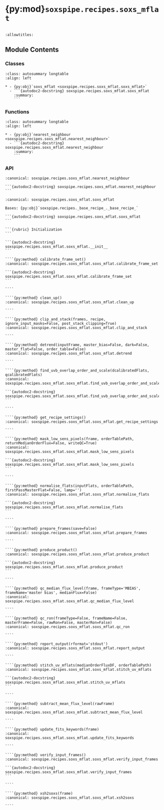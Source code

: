 # {py:mod}`soxspipe.recipes.soxs_mflat`

```{py:module} soxspipe.recipes.soxs_mflat
```

```{autodoc2-docstring} soxspipe.recipes.soxs_mflat
:allowtitles:
```

## Module Contents

### Classes

````{list-table}
:class: autosummary longtable
:align: left

* - {py:obj}`soxs_mflat <soxspipe.recipes.soxs_mflat.soxs_mflat>`
  - ```{autodoc2-docstring} soxspipe.recipes.soxs_mflat.soxs_mflat
    :summary:
    ```
````

### Functions

````{list-table}
:class: autosummary longtable
:align: left

* - {py:obj}`nearest_neighbour <soxspipe.recipes.soxs_mflat.nearest_neighbour>`
  - ```{autodoc2-docstring} soxspipe.recipes.soxs_mflat.nearest_neighbour
    :summary:
    ```
````

### API

````{py:function} nearest_neighbour(singleValue, listOfValues)
:canonical: soxspipe.recipes.soxs_mflat.nearest_neighbour

```{autodoc2-docstring} soxspipe.recipes.soxs_mflat.nearest_neighbour
```
````

`````{py:class} soxs_mflat(log, settings=False, inputFrames=[], verbose=False, overwrite=False)
:canonical: soxspipe.recipes.soxs_mflat.soxs_mflat

Bases: {py:obj}`soxspipe.recipes._base_recipe_._base_recipe_`

```{autodoc2-docstring} soxspipe.recipes.soxs_mflat.soxs_mflat
```

```{rubric} Initialization
```

```{autodoc2-docstring} soxspipe.recipes.soxs_mflat.soxs_mflat.__init__
```

````{py:method} calibrate_frame_set()
:canonical: soxspipe.recipes.soxs_mflat.soxs_mflat.calibrate_frame_set

```{autodoc2-docstring} soxspipe.recipes.soxs_mflat.soxs_mflat.calibrate_frame_set
```

````

````{py:method} clean_up()
:canonical: soxspipe.recipes.soxs_mflat.soxs_mflat.clean_up

````

````{py:method} clip_and_stack(frames, recipe, ignore_input_masks=False, post_stack_clipping=True)
:canonical: soxspipe.recipes.soxs_mflat.soxs_mflat.clip_and_stack

````

````{py:method} detrend(inputFrame, master_bias=False, dark=False, master_flat=False, order_table=False)
:canonical: soxspipe.recipes.soxs_mflat.soxs_mflat.detrend

````

````{py:method} find_uvb_overlap_order_and_scale(dcalibratedFlats, qcalibratedFlats)
:canonical: soxspipe.recipes.soxs_mflat.soxs_mflat.find_uvb_overlap_order_and_scale

```{autodoc2-docstring} soxspipe.recipes.soxs_mflat.soxs_mflat.find_uvb_overlap_order_and_scale
```

````

````{py:method} get_recipe_settings()
:canonical: soxspipe.recipes.soxs_mflat.soxs_mflat.get_recipe_settings

````

````{py:method} mask_low_sens_pixels(frame, orderTablePath, returnMedianOrderFlux=False, writeQC=True)
:canonical: soxspipe.recipes.soxs_mflat.soxs_mflat.mask_low_sens_pixels

```{autodoc2-docstring} soxspipe.recipes.soxs_mflat.soxs_mflat.mask_low_sens_pixels
```

````

````{py:method} normalise_flats(inputFlats, orderTablePath, firstPassMasterFlat=False, lamp='')
:canonical: soxspipe.recipes.soxs_mflat.soxs_mflat.normalise_flats

```{autodoc2-docstring} soxspipe.recipes.soxs_mflat.soxs_mflat.normalise_flats
```

````

````{py:method} prepare_frames(save=False)
:canonical: soxspipe.recipes.soxs_mflat.soxs_mflat.prepare_frames

````

````{py:method} produce_product()
:canonical: soxspipe.recipes.soxs_mflat.soxs_mflat.produce_product

```{autodoc2-docstring} soxspipe.recipes.soxs_mflat.soxs_mflat.produce_product
```

````

````{py:method} qc_median_flux_level(frame, frameType='MBIAS', frameName='master bias', medianFlux=False)
:canonical: soxspipe.recipes.soxs_mflat.soxs_mflat.qc_median_flux_level

````

````{py:method} qc_ron(frameType=False, frameName=False, masterFrame=False, rawRon=False, masterRon=False)
:canonical: soxspipe.recipes.soxs_mflat.soxs_mflat.qc_ron

````

````{py:method} report_output(rformat='stdout')
:canonical: soxspipe.recipes.soxs_mflat.soxs_mflat.report_output

````

````{py:method} stitch_uv_mflats(medianOrderFluxDF, orderTablePath)
:canonical: soxspipe.recipes.soxs_mflat.soxs_mflat.stitch_uv_mflats

```{autodoc2-docstring} soxspipe.recipes.soxs_mflat.soxs_mflat.stitch_uv_mflats
```

````

````{py:method} subtract_mean_flux_level(rawFrame)
:canonical: soxspipe.recipes.soxs_mflat.soxs_mflat.subtract_mean_flux_level

````

````{py:method} update_fits_keywords(frame)
:canonical: soxspipe.recipes.soxs_mflat.soxs_mflat.update_fits_keywords

````

````{py:method} verify_input_frames()
:canonical: soxspipe.recipes.soxs_mflat.soxs_mflat.verify_input_frames

```{autodoc2-docstring} soxspipe.recipes.soxs_mflat.soxs_mflat.verify_input_frames
```

````

````{py:method} xsh2soxs(frame)
:canonical: soxspipe.recipes.soxs_mflat.soxs_mflat.xsh2soxs

````

`````
